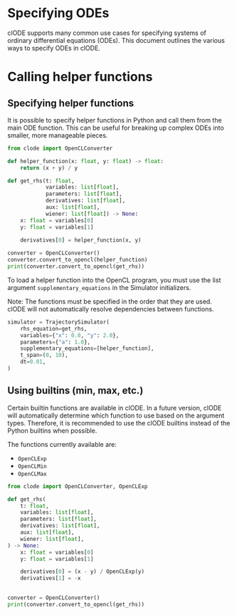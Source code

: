# Specifying ODEs

clODE supports many common use cases for specifying systems of ordinary
differential equations (ODEs). This document outlines the various ways to
specify ODEs in clODE.

# Calling helper functions

## Specifying helper functions

It is possible to specify helper functions in Python and call them from the
main ODE function. This can be useful for breaking up complex ODEs into
smaller, more manageable pieces.

```py run
from clode import OpenCLConverter

def helper_function(x: float, y: float) -> float:
    return (x + y) / y

def get_rhs(t: float,
            variables: list[float],
            parameters: list[float],
            derivatives: list[float],
            aux: list[float],
            wiener: list[float]) -> None:
    x: float = variables[0]
    y: float = variables[1]
    
    derivatives[0] = helper_function(x, y)

converter = OpenCLConverter()
converter.convert_to_opencl(helper_function)
print(converter.convert_to_opencl(get_rhs))
```

To load a helper function into the OpenCL program, you must use
the list argument `supplementary_equations` in the Simulator initializers.

Note: The functions must be specified in the order that they are used.
clODE will not automatically resolve dependencies between functions.

```python
simulator = TrajectorySimulator(
    rhs_equation=get_rhs,
    variables={"x": 0.0, "y": 2.0},
    parameters={"a": 1.0},
    supplementary_equations=[helper_function],
    t_span=(0, 10),
    dt=0.01,
)
```

## Using builtins (min, max, etc.)

Certain builtin functions are available in clODE.
In a future version, clODE will automatically determine
which function to use based on the argument types.
Therefore, it is recommended to use the clODE builtins
instead of the Python builtins when possible.

The functions currently available are:
- `OpenCLExp`
- `OpenCLMin`
- `OpenCLMax`

```py run
from clode import OpenCLConverter, OpenCLExp

def get_rhs(
    t: float,
    variables: list[float],
    parameters: list[float],
    derivatives: list[float],
    aux: list[float],
    wiener: list[float],
) -> None:
    x: float = variables[0]
    y: float = variables[1]

    derivatives[0] = (x - y) / OpenCLExp(y)
    derivatives[1] = -x
    

converter = OpenCLConverter()
print(converter.convert_to_opencl(get_rhs))
```